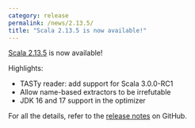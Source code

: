 ```yaml
---
category: release
permalink: /news/2.13.5/
title: "Scala 2.13.5 is now available!"
---
```

[Scala 2.13.5](https://github.com/scala/scala/releases/tag/v2.13.5) is now available!

Highlights:

* TASTy reader: add support for Scala 3.0.0-RC1
* Allow name-based extractors to be irrefutable
* JDK 16 and 17 support in the optimizer

For all the details, refer to the [release notes](https://github.com/scala/scala/releases/tag/v2.13.5) on GitHub.
